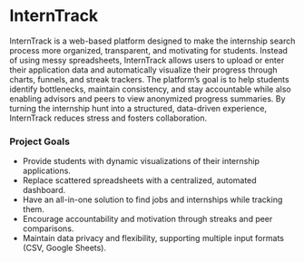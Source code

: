 # InternTrack
InternTrack is a web-based platform designed to make the internship search process more organized, transparent, and motivating for students. Instead of using messy spreadsheets, InternTrack allows users to upload or enter their application data and automatically visualize their progress through charts, funnels, and streak trackers.
The platform’s goal is to help students identify bottlenecks, maintain consistency, and stay accountable while also enabling advisors and peers to view anonymized progress summaries. By turning the internship hunt into a structured, data-driven experience, InternTrack reduces stress and fosters collaboration.

### Project Goals
- Provide students with dynamic visualizations of their internship applications.
- Replace scattered spreadsheets with a centralized, automated dashboard.
- Have an all-in-one solution to find jobs and internships while tracking them.
- Encourage accountability and motivation through streaks and peer comparisons.
- Maintain data privacy and flexibility, supporting multiple input formats (CSV, Google Sheets).
